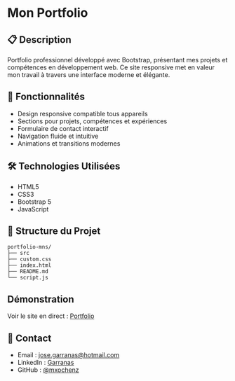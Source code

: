 # Mon Portfolio

## 📋 Description

Portfolio professionnel développé avec Bootstrap, présentant mes projets et compétences en développement web. Ce site responsive met en valeur mon travail à travers une interface moderne et élégante.

## 🚀 Fonctionnalités

- Design responsive compatible tous appareils
- Sections pour projets, compétences et expériences
- Formulaire de contact interactif
- Navigation fluide et intuitive
- Animations et transitions modernes

## 🛠️ Technologies Utilisées

- HTML5
- CSS3
- Bootstrap 5
- JavaScript

## 📁 Structure du Projet

```
portfolio-mns/
├── src
├── custom.css
├── index.html
├── README.md
└── script.js
```


## Démonstration

Voir le site en direct : [Portfolio](https://mxochenz.github.io/PortfolioMNS/)

## 📧 Contact

- Email : jose.garranas@hotmail.com
- LinkedIn : [Garranas](https://www.linkedin.com/in/jos%C3%A9-garranas-6801a6295/)
- GitHub : [@mxochenz](https://github.com/mxochenz)
